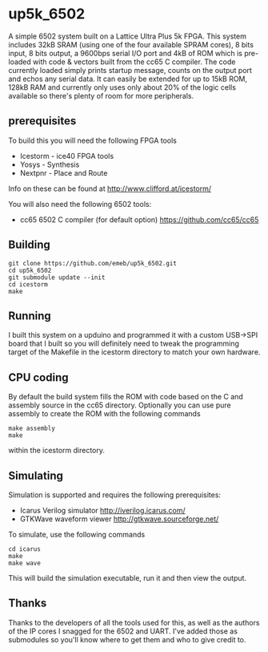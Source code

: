 # up5k_6502
A simple 6502 system built on a Lattice Ultra Plus 5k FPGA. This system
includes 32kB SRAM (using one of the four available SPRAM cores), 8 bits
input, 8 bits output, a 9600bps serial I/O port and 4kB of ROM which is
pre-loaded with code & vectors built from the cc65 C compiler. The code
currently loaded simply prints startup message, counts on the output port
and echos any serial data. It can easily be extended for up to 15kB ROM,
128kB RAM and currently only uses only about 20% of the logic cells
available so there's plenty of room for more peripherals.

## prerequisites
To build this you will need the following FPGA tools

* Icestorm - ice40 FPGA tools
* Yosys - Synthesis
* Nextpnr - Place and Route

Info on these can be found at http://www.clifford.at/icestorm/

You will also need the following 6502 tools:

* cc65 6502 C compiler (for default option) https://github.com/cc65/cc65

## Building

	git clone https://github.com/emeb/up5k_6502.git
	cd up5k_6502
	git submodule update --init
	cd icestorm
	make

## Running

I built this system on a upduino and programmed it with a custom USB->SPI
board that I built so you will definitely need to tweak the programming
target of the Makefile in the icestorm directory to match your own hardware.

## CPU coding

By default the build system fills the ROM with code based on the C and assembly
source in the cc65 directory. Optionally you can use pure assembly to create
the ROM with the following commands

	make assembly
	make

within the icestorm directory. 

## Simulating

Simulation is supported and requires the following prerequisites:

* Icarus Verilog simulator http://iverilog.icarus.com/
* GTKWave waveform viewer http://gtkwave.sourceforge.net/

To simulate, use the following commands

	cd icarus
	make
	make wave

This will build the simulation executable, run it and then view the output.

## Thanks

Thanks to the developers of all the tools used for this, as well as the authors
of the IP cores I snagged for the 6502 and UART. I've added those as submodules
so you'll know where to get them and who to give credit to.
